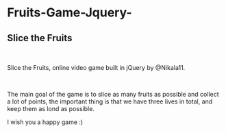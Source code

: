 # Fruits-Game-Jquery-


<h2>Slice the Fruits</h2>
<br/>
<p>Slice the Fruits, online video game built in jQuery by @Nikala11.</p>
<br/>
<p>The main goal of the game is to slice as many fruits as possible and collect a lot of points, the important thing is that we have three lives in total, and keep them as lond as possible.</p>
<p>I wish you a happy game :)</p>
